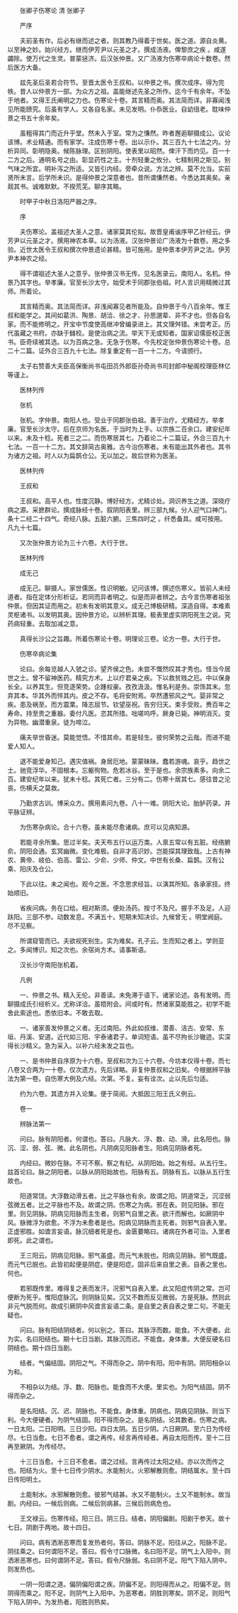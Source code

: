 <!-- { "loadSidebar": true } -->


　　张卿子伤寒论 清 张卿子

　　严序

　　夫前圣有作。后必有继而述之者。则其教乃得着于世矣。医之道。源自炎黄。以至神之妙。始兴经方。继而伊芳尹以元圣之才。撰成汤液。俾黎庶之疾 。咸遂蠲除。使万代之生灵。普蒙拯济。后汉张仲景。又广汤液为伤寒卒病论十数卷。然后医方大备。

　　兹先圣后圣若合符节。至晋太医令王叔和。以仲景之书。撰次成序。得为完帙。昔人以仲景方一部。为众方之祖。盖能继述先圣之所作。迄今千有余年。不坠于地者。又得王氏阐明之力也。伤寒论十卷。其言精而奥。其法简而详。非寡闻浅见所能赜究。后虽有学人。又各自名家。未见发明。仆忝医业。自幼徂老。耽味仲景之书五十余年矣。

　　虽粗得其门而近升乎堂。然未入于室。常为之慊然。昨者邂逅聊摄成公。议论该博。术业精通。而有家学。注成伤寒十卷。出以示仆。其三百九十七法之内。分析异同。彰明隐奥。候陈脉理。区别阴阳。使表里以昭然。俾汗下而灼见。百一十二方之后。通明名号之由。彰显药性之主。十剂轻重之攸分。七精制用之斯见。别气味之所宜。明补泻之所适。又皆引内经。旁牵众说。方法之辨。莫不允当。实前贤所未言。后学所未识。是得仲景之深意者也。昔所谓慊然者。今悉达其奥矣。亲觌其书。诚难默默。不揆荒芜。聊序其略。

　　时甲子中秋日洛阳严器之序。

　　序

　　夫伤寒论。盖祖述大圣人之意。诸家莫其伦拟。故晋皇甫谧序甲乙针经云。伊芳尹以元圣之才。撰用神农本草。以为汤液。汉张仲景论广汤液为十数卷。用之多验。近世太医令王叔和撰次仲景遗论甚精。皆可施用。是仲景本伊芳尹之法。伊芳尹本神农之经。

　　得不谓祖述大圣人之意乎。张仲景汉书无传。见名医录云。南阳人。名机。仲景乃其字也。举孝廉。官至长沙太守。始受术于同郡张伯祖。时人言识用精微过其师。所着论。

　　其言精而奥。其法简而详。非浅闻寡见者所能及。自仲景于今八百余年。惟王叔和能学之。其间如葛洪、陶景、胡洽、徐之才、孙思邈辈、非不才也。但各自名家。而不能修明之。开宝中节度使高继冲曾编录进上。其文理舛错。未尝考正。历代虽藏之书府。亦缺于雠校。是使治病之流。举天下无或知者。国家诏儒臣校正医书。臣奇续被其选。以为百病之急。无急于伤寒。今先校定张仲景伤寒论十卷。总二十二篇。证外合三百九十七法。除复重定有一百一十二方。今请颁行。

　　太子右赞善大夫臣高保衡尚书屯田员外郎臣孙奇尚书司封郎中秘阁校理臣林亿等谨上。

　　医林列传

　　张机

　　张机。字仲景。南阳人也。受业于同郡张伯祖。善于治疗。尤精经方。举孝廉。官至长沙太守。后在京师为名医。于当时为上手。以宗族二百余口。建安纪年以来。未及十稔。死者三之二。而伤寒居其七。乃着论二十二篇证。外合三百九十七法。一百一十二方。其文辞简古奥雅。古今治伤寒者。未有能出其外者也。其书为诸方之祖。时人以为扁鹊仓公。无以加之。故后世称为医圣。

　　医林列传

　　王叔和

　　王叔和。高平人也。性度沉静。博好经方。尤精诊处。洞识养生之道。深晓疗病之源。采摭群论。撰成脉经十卷。叙阴阳表里。辨三部九候。分人迎气口神门。条十二经二十四气。奇经八脉。五脏六腑。三焦四时之 。纤悉备具。咸可按用。凡九十七篇。

　　又次张仲景方论为三十六卷。大行于世。

　　医林列传

　　成无己

　　成无己。聊摄人。家世儒医。性识明敏。记问该博。撰述伤寒义。皆前人未经道者。指在定体分形析证。若同而异者明之。似是而非者辨之。古今言伤寒者祖张仲景。但因其证而用之。初未有发明其意义。成无己博极研精。深造自得。本难素灵枢诸书。以发明其奥。因仲景方论。以辨析其理。极表里虚实阴阳死生之说。究药病轻重。去取加减之意。

　　真得长沙公之旨趣。所着伤寒论十卷。明理论三卷。论方一卷。大行于世。

　　伤寒卒病论集

　　论曰。余每览越人入虢之诊。望齐侯之色。未尝不慨然叹其才秀也。怪当今居世之士。曾不留神医药。精究方术。上以疗君亲之疾。下以救贫贱之厄。中以保身长全。以养其生。但竞逐荣势。企踵权豪。孜孜汲汲。惟名利是务。崇饰其末。忽弃其本。华其外而悴其内。皮之不存。毛将安附焉。卒然遭邪风之气。婴非常之疾。患及祸至。而方震栗。降志屈节。钦望巫祝。告穷归天。束手受败。赉百年之寿命。持至贵之重器。委付凡医。恣其所措。咄嗟呜呼。厥身已毙。神明消灭。变为异物。幽潜重泉。徒为啼泣。

　　痛夫举世昏迷。莫能觉悟。不惜其命。若是轻生。彼何荣势之云哉。而进不能爱人知人。

　　退不能爱身知己。遇灾值祸。身居厄地。蒙蒙昧昧。蠢若游魂。哀乎。趋世之士。驰竞浮华。不固根本。忘躯徇物。危若冰谷。至于是也。余宗族素多。向余二百。建安纪年以来。犹未十稔。其死亡者。三分有二。伤寒十居其七。感往昔之沦丧。伤横夭之莫救。

　　乃勤求古训。博采众方。撰用素问九卷。八十一难。阴阳大论。胎胪药录。并平脉证辨。

　　为伤寒杂病论。合十六卷。虽未能尽愈诸病。庶可以见病知源。

　　若能寻余所集。思过半矣。夫天布五行以运万类。人禀五常以有五脏。经络腑俞。阴阳会通。玄冥幽微。变化难极。自非才高识妙。岂能探其理致哉。上古有神农、黄帝、岐伯、伯高、雷公、少俞、少师、仲文。中世有长桑、扁鹊。汉有公乘、阳庆及仓公。

　　下此以往。未之闻也。观今之医。不念思求经旨。以演其所知。各承家技。终始顺旧。

　　省疾问病。务在口给。相对斯须。便处汤药。按寸不及尺。握手不及足。人迎趺阳。三部不参。动数发息。不满五十。短期未知决诊。九候曾无 。明堂阙庭。尽不见察。

　　所谓窥管而已。夫欲视死别生。实为难矣。孔子云。生而知之者上。学则亚之。多闻博识。知之次也。余宿尚方术。请事斯语。

　　汉长沙守南阳张机着。

　　凡例

　　一、仲景之书。精入无伦。非善读。未免滞于语下。诸家论述。各有发明。而聊摄成氏引经析义。尤称详洽。虽牾附会。间或时有。然诸家莫能胜之。初学不能舍此索途也。悉依旧本。不敢去取。

　　一、诸家善发仲景之义者。无过南阳。外此如叔维、潜善、洁古、安常、东垣、丹溪、安道。近代如三阳、宇泰诸君子。单词短语。虽不尽拘长沙辙迹。实深得长沙精义。急为采入。以补六经未发之旨也。

　　一、是书仲景自序原为十六卷。至叔和次为三十六卷。今坊本仅得十卷。而七八卷又合两为一十卷。仅次遗方。先后详略。非复仲景叔和之旧矣。今根据辨平脉法为第一卷。自伤寒大例及六经。次第。不复。妄有诠次。止以先后匀适。

　　约为六卷。其遗方并入论集。便于简阅。大抵因三阳王氏义例云。

　　卷一

　　辨脉法第一

　　问曰。脉有阴阳者。何谓也。答曰。凡脉大、浮、数、动、滑。此名阳也。脉沉、涩、弱、弦、微。此名阴也。凡阴病见阳脉者生。阳病见阴脉者死。

　　内经曰。微妙在脉。不可不察。察之有纪。从阴阳始。始之有经。从五行生。兹首论曰。脉之阴阳者。以脉从阴阳始故也。阳脉有五。阴脉有五。以脉从五行生故也。

　　阳道常饶。大浮数动滑五者。比之平脉也有余。故谓之阳。阴道常乏。沉涩弱弦微五者。比之平脉也不及。故谓之阴。伤寒之为病。邪在表。则见阳脉。邪在里。则见阴脉。阴病见阳脉而主生者。则邪气自里之表。欲汗而解也。如厥阴中风。脉微浮为欲愈。不浮为未愈者是也。阳病见阴脉而主死者。则邪气自表入里。正虚邪胜。如谵言妄语。脉沉细者死是也。金匮要略曰。诸病在外者可治。入里者即死。此之谓也。

　　王三阳云。阴病见阳脉。邪气虽盛。而元气未脱也。阳病见阴脉。邪气既盛。而元气已脱也。此皆初起便是阴症。便是阳症。固非后来自里之表。自表之里也。何也。

　　若邪既传里。难得复之表而发汗。况邪气自表入里。此又阳症传阴之常。岂可便断为死乎。惟阳症脉沉。则阴脉见矣。沉又不数而反见微弱。方是死脉。然则此非元气脱而何。故成引厥阴中风谵言妄语二条。是自里之表自表之里二句。不能无疑也。

　　问曰。脉有阳结阴结者。何以别之。答曰。其脉浮而数。能食。不大便者。此为实。名曰阳结也。期十七日当剧。其脉沉而迟。不能食。身体重。大便反硬名曰阴结也。期十四日当剧。

　　结者。气偏结固。阴阳之气。不得而杂之。阴中有阳。阳中有阴。阴阳相杂以为和。

　　不相杂以为结。浮、数、阳脉也。能食而不大便。里实也。为阳气结固。阴不得而杂之。

　　是名阳结。沉、迟、阴脉也。不能食。身体重。阴病也。阴病见阴脉。则当下利。今大便硬者。为阴气结固。阳不得而杂之。是名阴结。论其数者。伤寒之病。一日太阳。二日阳明。三日少阳。四日太阴。五日少阴。六日厥阴。至六日为传经尽。七日当愈。七日不愈者。谓之再传。经言再传经者。再自太阳而传。至十二日再至厥阴。为传经尽。

　　十三日当愈。十三日不愈者。谓之过经。言再传过太阳之经。亦以次而传之也。阳结为火。至十七日传少阴水。水能制火。火邪解散则愈。阴结属水。至十四日传阳明土。

　　土能制水。水邪解散则愈。彼邪气结甚。水又不能制火。土又不能制水。故当剧。内经曰。一候后则病。二候后则病甚。三候后则病危也。

　　王文禄云。伤寒传经。阳三日。阴三日。结者。阴阳偏剧。阳剧于参天。故十七日。阴剧于两地。故十四日。

　　问曰。病有洒淅恶寒而复发热者何。答曰。阴脉不足。阳往从之。阳脉不足。阴往乘之。曰何谓阳不足。答曰。假令寸口脉微。名曰阳不足。阴气上入阳中。则洒淅恶寒也。曰何谓阴不足。答曰。假令尺脉弱。名曰阴不足。阳气下陷入阴中。则发热也。

　　一阴一阳谓之道。偏阴偏阳谓之疾。阴偏不足。则阳得而从之。阳偏不足。则阴得而乘之。阳不足。则阴气上入阳中。为恶寒者。阴胜则寒矣。阴不足。则阳气下陷入阴中。为发热者。阳胜则热矣。

